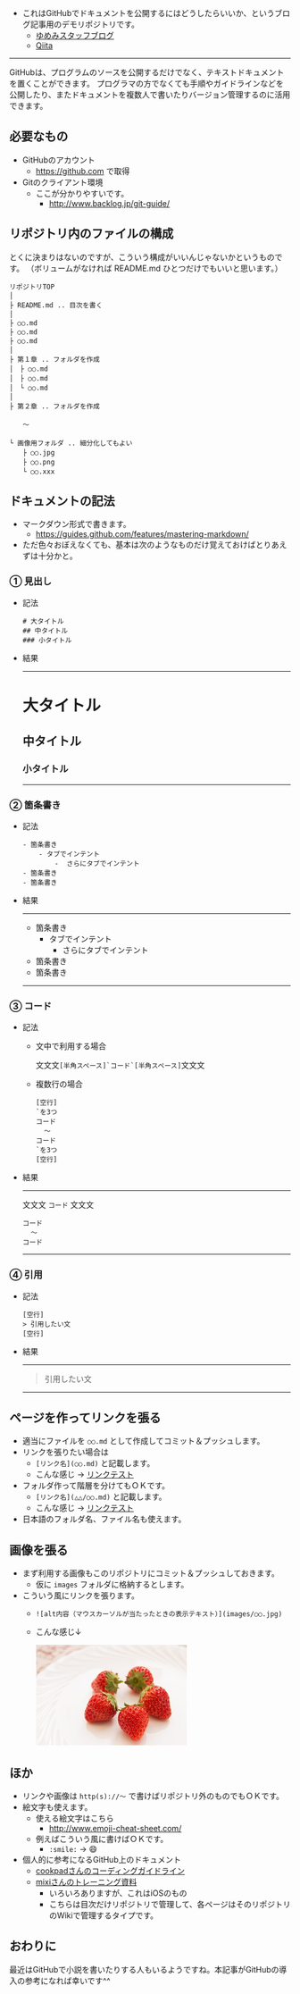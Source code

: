 - これはGitHubでドキュメントを公開するにはどうしたらいいか、というブログ記事用のデモリポジトリです。
	- [ゆめみスタッフブログ](http://staffblog.yumemi.jp/githubでドキュメントを公開する/)
	- [Qiita](http://qiita.com/hkusu/items/847718366af992439b3f)

***

GitHubは、プログラムのソースを公開するだけでなく、テキストドキュメントを置くことができます。
プログラマの方でなくても手順やガイドラインなどを公開したり、またドキュメントを複数人で書いたりバージョン管理するのに活用できます。

## 必要なもの

- GitHubのアカウント
	- https://github.com で取得
- Gitのクライアント環境
	- ここが分かりやすいです。
		- http://www.backlog.jp/git-guide/

## リポジトリ内のファイルの構成

とくに決まりはないのですが、こういう構成がいいんじゃないかというものです。
（ボリュームがなければ README.md ひとつだけでもいいと思います。）

```
リポジトリTOP
│
├ README.md .. 目次を書く
│
├ ○○.md
├ ○○.md
├ ○○.md
│
├ 第１章 .. フォルダを作成
│　├ ○○.md
│　├ ○○.md
│　└ ○○.md
│
├ 第２章 .. フォルダを作成

　　～

└ 画像用フォルダ .. 細分化してもよい
　　├ ○○.jpg
　　├ ○○.png
　　└ ○○.xxx
```

## ドキュメントの記法

- マークダウン形式で書きます。
	- https://guides.github.com/features/mastering-markdown/
- ただ色々おぼえなくても、基本は次のようなものだけ覚えておけばとりあえずは十分かと。

### ① 見出し

- 記法

	```
	# 大タイトル
	## 中タイトル
	### 小タイトル
	```

- 結果

	***

	# 大タイトル
	## 中タイトル
	### 小タイトル

	***

### ② 箇条書き

- 記法

	```
	- 箇条書き
		- タブでインテント
			-  さらにタブでインテント
	- 箇条書き
	- 箇条書き
	```

- 結果

	***

	- 箇条書き
		- タブでインテント
			-  さらにタブでインテント
	- 箇条書き
	- 箇条書き

	***

### ③ コード

- 記法
	- 文中で利用する場合

		文文文<code>[半角スペース]\`コード\`[半角スペース]</code>文文文

	- 複数行の場合

		```
		[空行]
		`を3つ
		コード
	  	  ～
		コード
		`を3つ
		[空行]
		```

- 結果

	***

	文文文 `コード` 文文文
		
	```
	コード
	  ～
	コード
	```

	***

### ④ 引用

- 記法

	```
	[空行]		
	> 引用したい文
	[空行]		
	```

- 結果

	***

	> 引用したい文

	***

## ページを作ってリンクを張る

- 適当にファイルを `○○.md` として作成してコミット＆プッシュします。
- リンクを張りたい場合は
	- `[リンク名](○○.md)` と記載します。
	- こんな感じ → [リンクテスト](ドキュメント１.md)
- フォルダ作って階層を分けてもＯＫです。
	- `[リンク名](△△/○○.md)` と記載します。
	- こんな感じ → [リンクテスト](hogeディレクトリ/ドキュメント２.md)
- 日本語のフォルダ名、ファイル名も使えます。

## 画像を張る

- まず利用する画像もこのリポジトリにコミット＆プッシュしておきます。
	- 仮に `images` フォルダに格納するとします。
- こういう風にリンクを張ります。
	- `![alt内容（マウスカーソルが当たったときの表示テキスト）](images/○○.jpg)`
	- こんな感じ↓

		![alt内容](images/ichigo.jpg)

## ほか

- リンクや画像は `http(s)://～` で書けばリポジトリ外のものでもＯＫです。
- 絵文字も使えます。
	- 使える絵文字はこちら
		- http://www.emoji-cheat-sheet.com/
	- 例えばこういう風に書けばＯＫです。
		- `:smile:` → :smile:
- 個人的に参考になるGitHub上のドキュメント
	- [cookpadさんのコーディングガイドライン](https://github.com/cookpad/styleguide)
	- [mixiさんのトレーニング資料](https://github.com/mixi-inc/iOSTraining)
		- いろいろありますが、これはiOSのもの
		- こちらは目次だけリポジトリで管理して、各ページはそのリポジトリのWikiで管理するタイプです。

## おわりに

最近はGitHubで小説を書いたりする人もいるようですね。本記事がGitHubの導入の参考になれば幸いです^^
